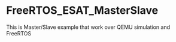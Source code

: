 # FreeRTOS_ESAT_MasterSlave
This is Master/Slave example that work over QEMU simulation and FreeRTOS 
